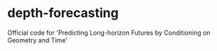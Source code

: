 # depth-forecasting
Official code for 'Predicting Long-horizon Futures by Conditioning on Geometry and Time'

